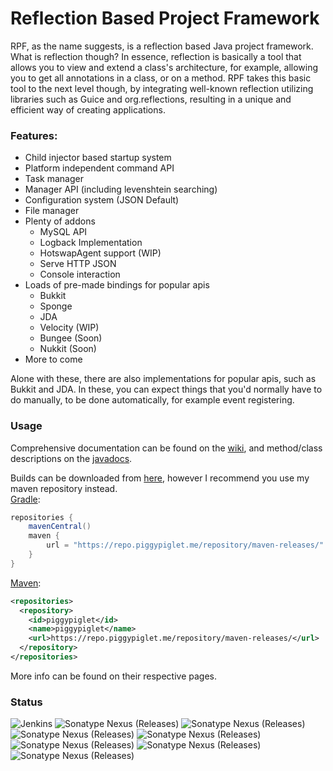 # Reflection Based Project Framework
RPF, as the name suggests, is a reflection based Java project framework. What is reflection though? In essence, reflection is basically a tool that allows you to view and extend a class's architecture, for example, allowing you to get all annotations in a class, or on a method. RPF takes this basic tool to the next level though, by integrating well-known reflection utilizing libraries such as Guice and org.reflections, resulting in a unique and efficient way of creating applications.
### Features:
- Child injector based startup system
- Platform independent command API
- Task manager
- Manager API (including levenshtein searching)
- Configuration system (JSON Default)
- File manager
- Plenty of addons
  - MySQL API
  - Logback Implementation
  - HotswapAgent support (WIP)
  - Serve HTTP JSON
  - Console interaction
- Loads of pre-made bindings for popular apis
  - Bukkit
  - Sponge
  - JDA
  - Velocity (WIP)
  - Bungee (Soon)
  - Nukkit (Soon)
- More to come

Alone with these, there are also implementations for popular apis, such as Bukkit and JDA. In these, you can expect things that you'd normally have to do manually, to be done automatically, for example event registering.

### Usage
Comprehensive documentation can be found on the [wiki](https://github.com/PiggyPiglet/Framework/wiki), and method/class descriptions on the [javadocs](https://rpf.piggypiglet.me/docs).

Builds can be downloaded from [here](https://ci.piggypiglet.me/Framework), however I recommend you use my maven repository instead.<br/>
[Gradle](https://github.com/PiggyPiglet/Framework/wiki/Gradle-Setup):
```groovy
repositories {
    mavenCentral()
    maven {
        url = "https://repo.piggypiglet.me/repository/maven-releases/"
    }
}
```
[Maven](https://github.com/PiggyPiglet/Framework/wiki/Maven-Setup):
```xml
<repositories>
  <repository>
    <id>piggypiglet</id>
    <name>piggypiglet</name>
    <url>https://repo.piggypiglet.me/repository/maven-releases/</url>
  </repository>
</repositories>
```
More info can be found on their respective pages.

### Status
![Jenkins](https://img.shields.io/jenkins/build/https/ci.piggypiglet.me/Framework)
![Sonatype Nexus (Releases)](https://img.shields.io/nexus/r/https/repo.piggypiglet.me/me.piggypiglet/framework-core?label=core)
![Sonatype Nexus (Releases)](https://img.shields.io/nexus/r/https/repo.piggypiglet.me/me.piggypiglet/framework-bukkit?label=bukkit)
![Sonatype Nexus (Releases)](https://img.shields.io/nexus/r/https/repo.piggypiglet.me/me.piggypiglet/framework-hotswap?label=hotswap)
![Sonatype Nexus (Releases)](https://img.shields.io/nexus/r/https/repo.piggypiglet.me/me.piggypiglet/framework-jda?label=jda)
![Sonatype Nexus (Releases)](https://img.shields.io/nexus/r/https/repo.piggypiglet.me/me.piggypiglet/framework-logback?label=logback)
![Sonatype Nexus (Releases)](https://img.shields.io/nexus/r/https/repo.piggypiglet.me/me.piggypiglet/framework-maven?label=maven)
![Sonatype Nexus (Releases)](https://img.shields.io/nexus/r/https/repo.piggypiglet.me/me.piggypiglet/framework-mysql?label=mysql)